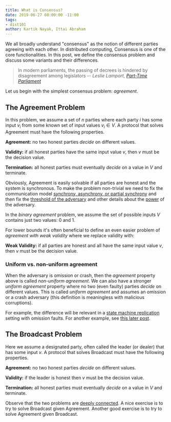 ```yaml
---
title: What is Consensus?
date: 2019-06-27 08:00:00 -11:00
tags:
- dist101
author: Kartik Nayak, Ittai Abraham
---
```


We all broadly understand "consensus" as the notion of different parties agreeing with each other. In distributed computing, Consensus is one of the core functionalities. In this post, we define the consensus problem and discuss some variants and their differences.

> In modern parliaments, the passing of decrees is hindered by disagreement among legislators
> -- <cite> Leslie Lamport, [Part-Time Parliament](https://lamport.azurewebsites.net/pubs/lamport-paxos.pdf) </cite>

Let us begin with the simplest consensus problem: *agreement*.


## The Agreement Problem
In this problem, we assume a set of $n$ parties where each party $i$ has some input $v_i$ from some known set of input values $v_i \in V$. A protocol that solves Agreement must have the following properties.

**Agreement:** no two honest parties *decide* on different values.

**Validity:** if all honest parties have the same input value $v$, then $v$ must be the decision value.

**Termination:** all honest parties must eventually *decide* on a value in $V$ and terminate.



Obviously, Agreement is easily solvable if all parties are honest and the system is synchronous. To make the problem non-trivial we need to fix the communication model [synchrony, asynchrony, or partial synchrony](https://ittaiab.github.io/2019-06-01-2019-5-31-models/) and then fix the [threshold of the adversary](https://ittaiab.github.io/2019-06-17-the-threshold-adversary/) and other details about the [power](https://ittaiab.github.io/2019-06-07-modeling-the-adversary/) of the adversary.

In the *binary agreement* problem, we assume the set of possible inputs $V$ contains just two values: 0 and 1.

For lower bounds it's often beneficial to define an even easier problem of _agreement  with weak validity_ where we replace validity with:

**Weak Validity:** if all parties are honest and all have the same input value $v$, then $v$ must be the decision value.


### Uniform vs. non-uniform agreement
When the adversary is omission or crash, then the *agreement* property above is called *non-uniform agreement*. 
We can also have a stronger *uniform agreement* property where no two (even faulty) parties *decide* on different values. 
This is called *uniform agreement* and assumes an omission or a crash adversary (this definition is meaningless with malicious corruptions).

For example, the difference will be relevant in a [state machine replication](https://ittaiab.github.io/2019-06-07-modeling-the-adversary/) setting with omission faults. For another example, see [this later post](https://decentralizedthoughts.github.io/2020-09-13-synchronous-consensus-omission-faults/).

## The Broadcast Problem
Here we assume a designated party, often called the leader (or dealer) that has some input $v$. A protocol that solves Broadcast must have the following properties.

**Agreement:** no two honest parties *decide* on different values.

**Validity:** if the leader is honest then $v$ must be the decision value.

**Termination:** all honest parties must eventually *decide* on a value in $V$ and terminate.


Observe that the two problems are [deeply connected](https://decentralizedthoughts.github.io/2020-09-14-broadcast-from-agreement-and-agreement-from-broadcast/). A nice exercise is to try to solve Broadcast given Agreement. Another good exercise is to try to solve Agreement given Broadcast.
